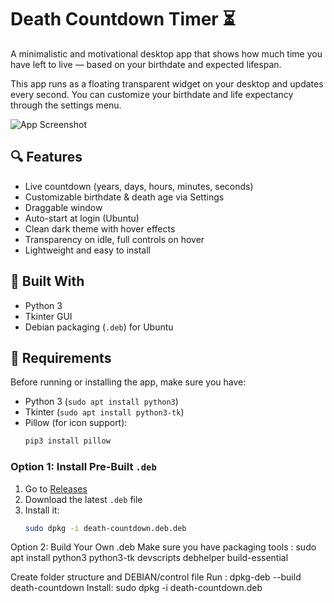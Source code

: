 # Death Countdown Timer ⏳

A minimalistic and motivational desktop app that shows how much time you have left to live — based on your birthdate and expected lifespan.

This app runs as a floating transparent widget on your desktop and updates every second. You can customize your birthdate and life expectancy through the settings menu.

![App Screenshot](screenshots/)

## 🔍 Features

- Live countdown (years, days, hours, minutes, seconds)
- Customizable birthdate & death age via Settings
- Draggable window
- Auto-start at login (Ubuntu)
- Clean dark theme with hover effects
- Transparency on idle, full controls on hover
- Lightweight and easy to install

## 🧠 Built With

- Python 3
- Tkinter GUI
- Debian packaging (`.deb`) for Ubuntu

## 🚀 Requirements

Before running or installing the app, make sure you have:

- Python 3 (`sudo apt install python3`)
- Tkinter (`sudo apt install python3-tk`)
- Pillow (for icon support):  
  ```bash
  pip3 install pillow

### Option 1: Install Pre-Built `.deb`

1. Go to [Releases](https://github.com/yourusername/death-countdown-tkinter/releases) 
2. Download the latest `.deb` file
3. Install it:
   ```bash
   sudo dpkg -i death-countdown.deb.deb

Option 2: Build Your Own .deb
Make sure you have packaging tools : sudo apt install python3 python3-tk devscripts debhelper build-essential

Create folder structure and DEBIAN/control file
Run : dpkg-deb --build death-countdown
Install: sudo dpkg -i death-countdown.deb
